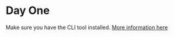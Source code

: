 # Day One

Make sure you have the CLI tool installed. [More information here](https://dayoneapp.com/guides/tips-and-tutorials/command-line-interface-cli/)

